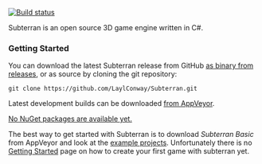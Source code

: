 [![Build status](https://ci.appveyor.com/api/projects/status/08cu616f6j9m7n8r?svg=true)](https://ci.appveyor.com/project/LaylConway/subterran)

Subterran is an open source 3D game engine written in C#.

### Getting Started

You can download the latest Subterran release from GitHub [as binary from releases](https://github.com/LaylConway/Subterran/releases), or as source by cloning the git repository:

```Shell
git clone https://github.com/LaylConway/Subterran.git
```

Latest development builds can be downloaded [from AppVeyor](https://ci.appveyor.com/project/LaylConway/subterran/build/artifacts).

[No NuGet packages are available yet.](https://github.com/LaylConway/Subterran/issues/1)

The best way to get started with Subterran is to download *Subterran Basic* from AppVeyor and look at the [example projects](https://github.com/LaylConway/Subterran/tree/develop/Examples).
Unfortunately there is no [Getting Started](https://github.com/LaylConway/Subterran/wiki/Getting-Started) page on how to create your first game with subterran yet.